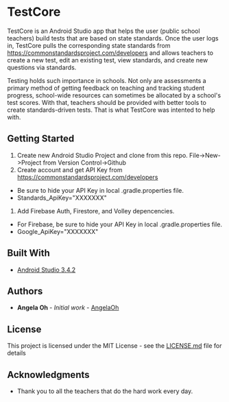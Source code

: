 # TestCore

TestCore is an Android Studio app that helps the user (public school teachers) build tests that are based on state standards. Once the user logs in, TestCore pulls the corresponding state standards from https://commonstandardsproject.com/developers and allows teachers to create a new test, edit an existing test, view standards, and create new questions via standards. 

Testing holds such importance in schools. Not only are assessments a primary method of getting feedback on teaching and tracking student progress, school-wide resources can sometimes be allocated by a school's test scores. With that, teachers should be provided with better tools to create standards-driven tests. That is what TestCore was intented to help with. 

## Getting Started

1. Create new Android Studio Project and clone from this repo. File->New->Project from Version Control->Github
1. Create account and get API Key from https://commonstandardsproject.com/developers
  - Be sure to hide your API Key in local .gradle.properties file. 
  - Standards_ApiKey="XXXXXXX"
1. Add Firebase Auth, Firestore, and Volley depencencies. 
  - For Firebase, be sure to hide your API Key in local .gradle.properties file. 
  - Google_ApiKey="XXXXXXX"

## Built With

* [Android Studio 3.4.2](https://developer.android.com/studio) 

## Authors

* **Angela Oh** - *Initial work* - [AngelaOh](https://github.com/AngelaOh)

## License

This project is licensed under the MIT License - see the [LICENSE.md](LICENSE.md) file for details

## Acknowledgments

* Thank you to all the teachers that do the hard work every day. 
